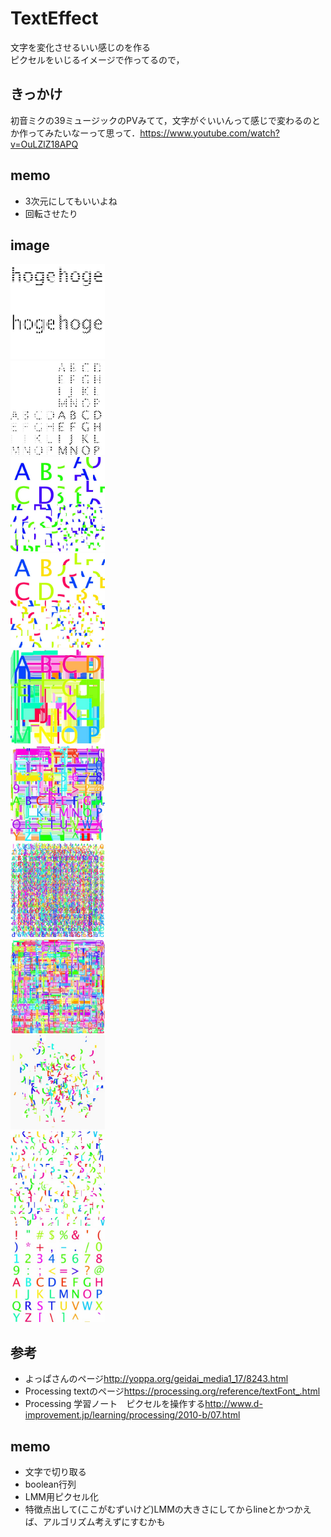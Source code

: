 # TextEffect

文字を変化させるいい感じのを作る  
ピクセルをいじるイメージで作ってるので，

## きっかけ

初音ミクの39ミュージックのPVみてて，文字がぐいいんって感じで変わるのとか作ってみたいなーって思って．<https://www.youtube.com/watch?v=OuLZlZ18APQ>

## memo

* 3次元にしてもいいよね
* 回転させたり

## image

<a><img src="https://github.com/matzTada/TextEffect/blob/master/image/image1.jpg" alt="image1" width=30%></a>  
<a><img src="https://github.com/matzTada/TextEffect/blob/master/image/image2.jpg" alt="image2" width=30%></a>  
<a><img src="https://github.com/matzTada/TextEffect/blob/master/image/image3.jpg" alt="image3" width=30%></a>  
<a><img src="https://github.com/matzTada/TextEffect/blob/master/image/image4.jpg" alt="image4" width=30%></a>  
<a><img src="https://github.com/matzTada/TextEffect/blob/master/image/image5.jpg" alt="image5" width=30%></a>  
<a><img src="https://github.com/matzTada/TextEffect/blob/master/image/image6.jpg" alt="image6" width=30%></a>  
<a><img src="https://github.com/matzTada/TextEffect/blob/master/image/image7.jpg" alt="image7" width=30%></a>  
<a><img src="https://github.com/matzTada/TextEffect/blob/master/image/image8.jpg" alt="image8" width=30%></a>  
<a><img src="https://github.com/matzTada/TextEffect/blob/master/image/image9.jpg" alt="image9" width=30%></a>  
<a><img src="https://github.com/matzTada/TextEffect/blob/master/image/image10.jpg" alt="image10" width=30%></a>  
<a><img src="https://github.com/matzTada/TextEffect/blob/master/image/image11.jpg" alt="image11" width=30%></a>  

## 参考

* よっぱさんのページ<http://yoppa.org/geidai_media1_17/8243.html>
* Processing textのページ<https://processing.org/reference/textFont_.html>
* Processing 学習ノート　ピクセルを操作する<http://www.d-improvement.jp/learning/processing/2010-b/07.html>


## memo

* 文字で切り取る
* boolean行列
* LMM用ピクセル化
* 特徴点出して(ここがむずいけど)LMMの大きさにしてからlineとかつかえば、アルゴリズム考えずにすむかも


